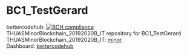 # BC1_TestGerard 
bettercodehub: [![BCH compliance](https://bettercodehub.com/edge/badge/web3assignments/BC1_TestGerard?branch=master)](https://bettercodehub.com/) 
<br> 
THUASMinorBlockchain_20192020B_IT repository for BC1_TestGerard 
<br> 
THUASMinorBlockchain_20192020B_IT: [minor] 
<br> 
Dashboard: [bettercodehub] 
<br> 

[minor]: https://github.com/web3examples/THUASMinorBlockchain_20192020B_IT
[bettercodehub]: ../bettercodehub
